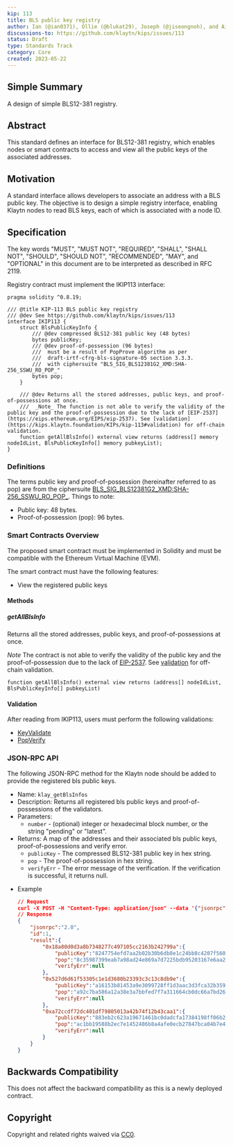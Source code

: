 ```yaml
---
kip: 113
title: BLS public key registry
author: Ian (@ian0371), Ollie (@blukat29), Joseph (@jiseongnoh), and Aidan (@aidan-kwon)
discussions-to: https://github.com/klaytn/kips/issues/113
status: Draft
type: Standards Track
category: Core
created: 2023-05-22
---
```


## Simple Summary

A design of simple BLS12-381 registry.

## Abstract

This standard defines an interface for BLS12-381 registry, which enables nodes or smart contracts to access and view all the public keys of the associated addresses.

## Motivation

A standard interface allows developers to associate an address with a BLS public key. The objective is to design a simple registry interface, enabling Klaytn nodes to read BLS keys, each of which is associated with a node ID.

## Specification

The key words "MUST", "MUST NOT", "REQUIRED", "SHALL", "SHALL NOT", "SHOULD", "SHOULD NOT", "RECOMMENDED", "MAY", and "OPTIONAL" in this document are to be interpreted as described in RFC 2119.

Registry contract must implement the IKIP113 interface:

```solidity
pragma solidity ^0.8.19;

/// @title KIP-113 BLS public key registry
/// @dev See https://github.com/klaytn/kips/issues/113
interface IKIP113 {
    struct BlsPublicKeyInfo {
        /// @dev compressed BLS12-381 public key (48 bytes)
        bytes publicKey;
        /// @dev proof-of-possession (96 bytes)
        ///  must be a result of PopProve algorithm as per
        ///  draft-irtf-cfrg-bls-signature-05 section 3.3.3.
        ///  with ciphersuite "BLS_SIG_BLS12381G2_XMD:SHA-256_SSWU_RO_POP_"
        bytes pop;
    }

    /// @dev Returns all the stored addresses, public keys, and proof-of-possessions at once.
    ///  _Note_ The function is not able to verify the validity of the public key and the proof-of-possession due to the lack of [EIP-2537](https://eips.ethereum.org/EIPS/eip-2537). See [validation](https://kips.klaytn.foundation/KIPs/kip-113#validation) for off-chain validation.
    function getAllBlsInfo() external view returns (address[] memory nodeIdList, BlsPublicKeyInfo[] memory pubkeyList);
}
```

### Definitions

The terms public key and proof-of-possession (hereinafter referred to as pop) are from the ciphersuite [BLS_SIG_BLS12381G2_XMD:SHA-256_SSWU_RO_POP\_](https://www.ietf.org/archive/id/draft-irtf-cfrg-bls-signature-05.html#section-4.2.3). Things to note:

- Public key: 48 bytes.
- Proof-of-possession (pop): 96 bytes.

### Smart Contracts Overview

The proposed smart contract must be implemented in Solidity and must be compatible with the Ethereum Virtual Machine (EVM).

The smart contract must have the following features:

- View the registered public keys

#### Methods

##### getAllBlsInfo

Returns all the stored addresses, public keys, and proof-of-possessions at once.

_Note_ The contract is not able to verify the validity of the public key and the proof-of-possession due to the lack of [EIP-2537](https://eips.ethereum.org/EIPS/eip-2537). See [validation](#validation) for off-chain validation.

```solidity
function getAllBlsInfo() external view returns (address[] nodeIdList, BlsPublicKeyInfo[] pubkeyList)
```

#### Validation

After reading from IKIP113, users must perform the following validations:

- [KeyValidate](https://www.ietf.org/archive/id/draft-irtf-cfrg-bls-signature-05.html#section-2.5)
- [PopVerify](https://www.ietf.org/archive/id/draft-irtf-cfrg-bls-signature-05.html#section-3.3.3)

### JSON-RPC API

The following JSON-RPC method for the Klaytn node should be added to provide the registered bls public keys.

- Name: `klay_getBlsInfos`
- Description: Returns all registered bls public keys and proof-of-possessions of the validators.
- Parameters:
    - `number` - (optional) integer or hexadecimal block number, or the string "pending" or "latest".
- Returns: A map of the addresses and their associated bls public keys, proof-of-possessions and verify error.
    - `publicKey` - The compressed BLS12-381 public key in hex string.
    - `pop` - The proof-of-possession in hex string.
    - `verifyErr` - The error message of the verification. If the verification is successful, it returns null.
* Example
    ```json
    // Request
    curl -X POST -H "Content-Type: application/json" --data '{"jsonrpc":"2.0", "method":"klay_getBlsInfos", "params":["latest"],"id":1}' http://localhost:8551
    // Response
    {
        "jsonrpc":"2.0",
        "id":1,
        "result":{
            "0x18a80d0d3a8b7348277c497105cc2163b242799a":{
                "publicKey":"8247754efd7aa2b02b30b6db8e1c24bb8c4207f5600470c2dafde1b46270a6c8c3fe9e7f8b939965d6a59dbe2ebd0cf7",
                "pop":"8c35987399eab7a98ad24e869a7d7225bdb95203167e6aa20b3db73c0a91317e805e48d33c606484b1e9db3d8c8d64b60f0c6a8816b219f43747bf201dd65193ade23434270c78441e370a95d7632a6a76f1f3a62842425f76ebc4a041fc1dbb",
                "verifyErr":null
            },
            "0x527d6d61f53305c1e1d3680b23393c3c13c8db9e":{
                "publicKey":"a16153b81453a9e3099728ff1d3aac3d3fca32b3594407277ec0b8df4aa66cba743916d9f2098707aecc350954b0cd4e",
                "pop":"a92c7ba586a12a38e3a7bbfed7f7a311664cb0dc66a7bd26ee79bed4755e7652850dff1cfabf39acd58ea8efe24ff7c217f1d5c2ac3fe948016056e99b03bc26aa8c59b89cfc9ee961bf8cfd1802295d4ff07852f93d0607a53655f15665aad9",
                "verifyErr":null
            },
            "0xa72ccdf72dc401df79805013a42b74f12b43caa1":{
                "publicKey":"883eb2c623a19671461bc0dadcfa17384198ff06b2e2c9cd1ca539ff554c377256624e9f5f69d27e17e4635080938d9a",
                "pop":"ac1bb19588b2ec7e1452486b8a4afe0ecb27847bca04b7e4919a9d6b70c1342dcfb1a6983788d3756607b84d3d7a009118246ed5b3b3449638e591ab9fe2c4ec5cafb64ddc12a5dcf48cbcf305175d5dddb48845e80f7cb9a32d5f2e67ca2163",
                "verifyErr":null
            }
        }
    }
    ```
## Backwards Compatibility

This does not affect the backward compatibility as this is a newly deployed contract.

## Copyright

Copyright and related rights waived via [CC0](https://creativecommons.org/publicdomain/zero/1.0/).
